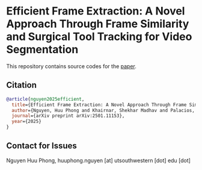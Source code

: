 # Efficient Frame Extraction: A Novel Approach Through Frame Similarity and Surgical Tool Tracking for Video Segmentation
This repository contains source codes for the [paper](https://arxiv.org/pdf/2501.11153).

## Citation
```BibTeX
@article{nguyen2025efficient,
  title={Efficient Frame Extraction: A Novel Approach Through Frame Similarity and Surgical Tool Tracking for Video Segmentation},
  author={Nguyen, Huu Phong and Khairnar, Shekhar Madhav and Palacios, Sofia Garces and Al-Abbas, Amr and Antunes, Francisco and Ribeiro, Bernardete and Hogg, Melissa E and Zureikat, Amer H and Polanco, Patricio M and Zeh III, Herbert and others},
  journal={arXiv preprint arXiv:2501.11153},
  year={2025}
}
```

## Contact for Issues
Nguyen Huu Phong, huuphong.nguyen [at] utsouthwestern [dot] edu [dot]</br>
